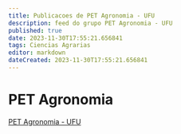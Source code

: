 ```yaml
---
title: Publicacoes de PET Agronomia - UFU
description: feed do grupo PET Agronomia - UFU
published: true
date: 2023-11-30T17:55:21.656841
tags: Ciencias Agrarias
editor: markdown
dateCreated: 2023-11-30T17:55:21.656841
---
```


# PET Agronomia
[PET Agronomia - UFU](/grupo/169PETAgronomiaUFU.md)